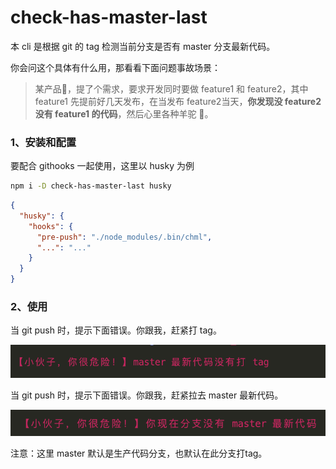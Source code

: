 # check-has-master-last

本 cli 是根据 git 的 tag 检测当前分支是否有 master 分支最新代码。

你会问这个具体有什么用，那看看下面问题事故场景：

>  某产品🐶，提了个需求，要求开发同时要做 feature1 和 feature2，其中 feature1 先提前好几天发布，在当发布 feature2当天，**你发现没 feature2 没有 feature1 的代码**，然后心里各种羊驼 🦙。



### 1、安装和配置

要配合 githooks 一起使用，这里以 husky 为例

```bash
npm i -D check-has-master-last husky
```

```json
{
  "husky": {
    "hooks": {
      "pre-push": "./node_modules/.bin/chml",
      "...": "..."
    }
  }
}
```

### 2、使用

当 git push 时，提示下面错误。你跟我，赶紧打 tag。

![](./img/img1.png)

当 git push 时，提示下面错误。你跟我，赶紧拉去 master 最新代码。

![](./img/img2.png)

注意：这里 master 默认是生产代码分支，也默认在此分支打tag。
